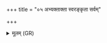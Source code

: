+++
title = "०५ अभ्यक्ताक्ता स्वरङ्कृता सर्वम्"

+++
<details><summary>मूलम् (GR)</summary>

अभ्यक्ताक्ता स्वरंकृता  
सर्वं भरन्ती दुरितं परेहि ।  
जानीहि कृत्ये कर्तारं  
दुहितेव पितरं स्वम् ॥
</details>